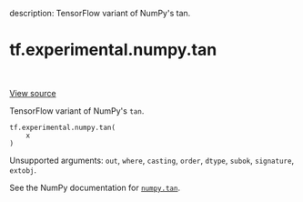 description: TensorFlow variant of NumPy's tan.

<div itemscope itemtype="http://developers.google.com/ReferenceObject">
<meta itemprop="name" content="tf.experimental.numpy.tan" />
<meta itemprop="path" content="Stable" />
</div>

# tf.experimental.numpy.tan

<!-- Insert buttons and diff -->

<table class="tfo-notebook-buttons tfo-api nocontent" align="left">

</table>

<a target="_blank" class="external" href="/code/stable/tensorflow/python/ops/numpy_ops/np_math_ops.py">View source</a>



TensorFlow variant of NumPy's `tan`.


<pre class="devsite-click-to-copy prettyprint lang-py tfo-signature-link">
<code>tf.experimental.numpy.tan(
    x
)
</code></pre>



<!-- Placeholder for "Used in" -->

Unsupported arguments: `out`, `where`, `casting`, `order`, `dtype`, `subok`, `signature`, `extobj`.

See the NumPy documentation for [`numpy.tan`](https://numpy.org/doc/stable/reference/generated/numpy.tan.html).